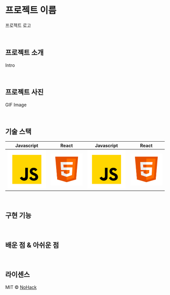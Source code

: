 # 프로젝트 이름

프로젝트 로고

<br>

## 프로젝트 소개

Intro

<br>

## 프로젝트 사진

GIF Image

<br>

## 기술 스택

|                 Javascript                  |                 React                  |                 Javascript                  |                 React                  |
| :-----------------------------------------: | :------------------------------------: | :-----------------------------------------: | :------------------------------------: |
| ![javascript](/images/stack/javascript.svg) | ![javascript](/images/stack/html5.svg) | ![javascript](/images/stack/javascript.svg) | ![javascript](/images/stack/html5.svg) |

<br>

## 구현 기능

<br>

## 배운 점 & 아쉬운 점

<br>

## 라이센스

MIT &copy; [NoHack](mailto:lbjp114@gmail.com)

<!-- Refernces -->

[icons]: https://icons8.kr/icons/set/javascript
